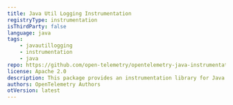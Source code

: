 ```yaml
---
title: Java Util Logging Instrumentation
registryType: instrumentation
isThirdParty: false
language: java
tags:
    - javautillogging
    - instrumentation
    - java
repo: https://github.com/open-telemetry/opentelemetry-java-instrumentation/tree/main/instrumentation/java-util-logging
license: Apache 2.0
description: This package provides an instrumentation library for Java Util Logging
authors: OpenTelemetry Authors
otVersion: latest
---
```

